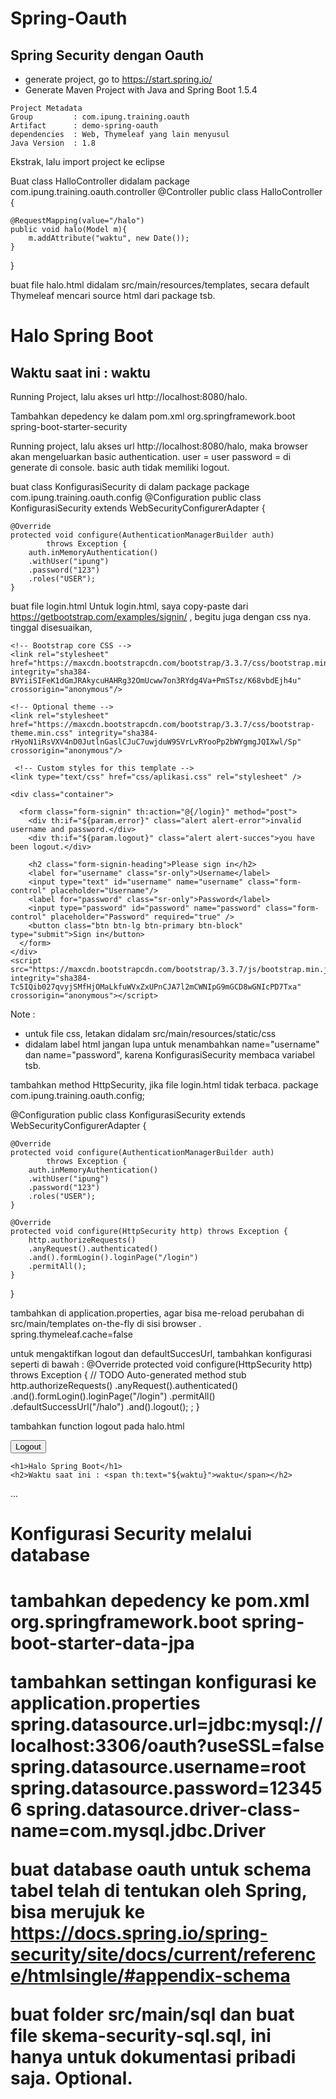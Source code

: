 # Spring-Oauth
## Spring Security dengan Oauth
- generate project, go to https://start.spring.io/
- Generate Maven Project with Java and Spring Boot 1.5.4
```
Project Metadata
Group         : com.ipung.training.oauth
Artifact      : demo-spring-oauth
dependencies  : Web, Thymeleaf yang lain menyusul
Java Version  : 1.8
```
Ekstrak, lalu import project ke eclipse

Buat class HalloController didalam package com.ipung.training.oauth.controller
@Controller
public class HalloController {

	@RequestMapping(value="/halo")
	public void halo(Model m){
		m.addAttribute("waktu", new Date());
	}
}

buat file halo.html didalam src/main/resources/templates, secara default Thymeleaf mencari source html dari package tsb.
<body>
	<h1>Halo Spring Boot</h1>
	<h2>Waktu saat ini : <span th:text="${waktu}">waktu</span></h2>
</body>

Running Project, lalu akses url http://localhost:8080/halo.

Tambahkan depedency ke dalam pom.xml
		<dependency>
			<groupId>org.springframework.boot</groupId>
			<artifactId>spring-boot-starter-security</artifactId>
		</dependency>
    
 Running project, lalu akses url http://localhost:8080/halo, maka browser akan mengeluarkan basic authentication.
 user = user
 password = di generate di console.
 basic auth tidak memiliki logout.
 
 buat class KonfigurasiSecurity di dalam package package com.ipung.training.oauth.config
 @Configuration
public class KonfigurasiSecurity extends WebSecurityConfigurerAdapter {

	@Override
	protected void configure(AuthenticationManagerBuilder auth)
			throws Exception {
		auth.inMemoryAuthentication()
		.withUser("ipung")
		.password("123")
		.roles("USER");
	}
  
buat file login.html
Untuk login.html, saya copy-paste dari https://getbootstrap.com/examples/signin/ , begitu juga dengan css nya.
tinggal disesuaikan, 
<title>Insert title here</title>
	
	<!-- Bootstrap core CSS -->
    <link rel="stylesheet" href="https://maxcdn.bootstrapcdn.com/bootstrap/3.3.7/css/bootstrap.min.css" integrity="sha384-BVYiiSIFeK1dGmJRAkycuHAHRg32OmUcww7on3RYdg4Va+PmSTsz/K68vbdEjh4u" crossorigin="anonymous"/>
	
	<!-- Optional theme -->
	<link rel="stylesheet" href="https://maxcdn.bootstrapcdn.com/bootstrap/3.3.7/css/bootstrap-theme.min.css" integrity="sha384-rHyoN1iRsVXV4nD0JutlnGaslCJuC7uwjduW9SVrLvRYooPp2bWYgmgJQIXwl/Sp" crossorigin="anonymous"/>

	 <!-- Custom styles for this template -->
    <link type="text/css" href="css/aplikasi.css" rel="stylesheet" />
</head>
<body>

	<div class="container">

      <form class="form-signin" th:action="@{/login}" method="post">
      	<div th:if="${param.error}" class="alert alert-error">invalid username and password.</div>
      	<div th:if="${param.logout}" class="alert alert-succes">you have been logout.</div>
      	
        <h2 class="form-signin-heading">Please sign in</h2>
        <label for="username" class="sr-only">Username</label>
        <input type="text" id="username" name="username" class="form-control" placeholder="Username"/>
        <label for="password" class="sr-only">Password</label>
        <input type="password" id="password" name="password" class="form-control" placeholder="Password" required="true" />
        <button class="btn btn-lg btn-primary btn-block" type="submit">Sign in</button>
      </form>
    </div> 
    <script src="https://maxcdn.bootstrapcdn.com/bootstrap/3.3.7/js/bootstrap.min.js" integrity="sha384-Tc5IQib027qvyjSMfHjOMaLkfuWVxZxUPnCJA7l2mCWNIpG9mGCD8wGNIcPD7Txa" crossorigin="anonymous"></script>
</body>

Note : 
- untuk file css, letakan didalam src/main/resources/static/css 
- didalam label html jangan lupa untuk menambahkan name="username" dan name="password", karena KonfigurasiSecurity membaca variabel tsb.


tambahkan method HttpSecurity, jika file login.html tidak terbaca.
package com.ipung.training.oauth.config;

@Configuration
public class KonfigurasiSecurity extends WebSecurityConfigurerAdapter {

	@Override
	protected void configure(AuthenticationManagerBuilder auth)
			throws Exception {
		auth.inMemoryAuthentication()
		.withUser("ipung")
		.password("123")
		.roles("USER");
	}

	@Override
	protected void configure(HttpSecurity http) throws Exception {
		http.authorizeRequests()
		.anyRequest().authenticated()
		.and().formLogin().loginPage("/login")
		.permitAll();
	}
	
}

tambahkan di application.properties, agar bisa me-reload perubahan di src/main/templates on-the-fly di sisi browser .
spring.thymeleaf.cache=false

untuk mengaktifkan logout dan defaultSuccesUrl, tambahkan konfigurasi seperti di bawah :
@Override
	protected void configure(HttpSecurity http) throws Exception {
		// TODO Auto-generated method stub
		http.authorizeRequests()
		.anyRequest().authenticated()
		.and().formLogin().loginPage("/login")
		.permitAll()
		.defaultSuccessUrl("/halo")
		.and().logout();
		;
	}

tambahkan function logout pada halo.html
<body>
	<form name="f" th:action="@{/logout}" method="post">
		<input type="submit" value="Logout"/>
	</form>

	<h1>Halo Spring Boot</h1>
	<h2>Waktu saat ini : <span th:text="${waktu}">waktu</span></h2>
  ...
</body>

<h1>Konfigurasi Security melalui database<h1>
tambahkan depedency ke pom.xml
		<dependency>
			<groupId>org.springframework.boot</groupId>
			<artifactId>spring-boot-starter-data-jpa</artifactId>
		</dependency>

tambahkan settingan konfigurasi ke application.properties
spring.datasource.url=jdbc:mysql://localhost:3306/oauth?useSSL=false
spring.datasource.username=root
spring.datasource.password=123456
spring.datasource.driver-class-name=com.mysql.jdbc.Driver

buat database oauth
untuk schema tabel telah di tentukan oleh Spring, bisa merujuk ke
https://docs.spring.io/spring-security/site/docs/current/reference/htmlsingle/#appendix-schema

buat folder src/main/sql dan buat file skema-security-sql.sql, ini hanya untuk dokumentasi pribadi saja. Optional.

